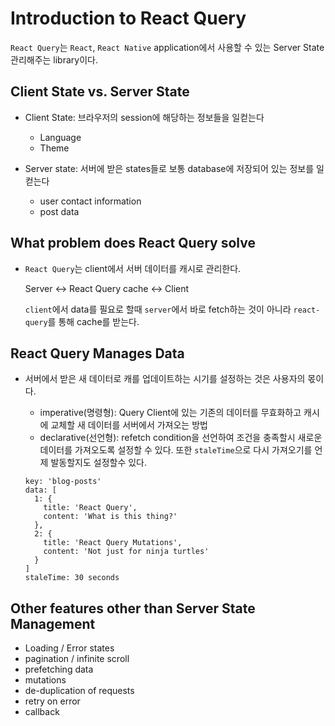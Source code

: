 # Introduction to React Query

`React Query`는 `React`, `React Native` application에서 사용할 수 있는 Server State 관리해주는 library이다.

## Client State vs. Server State

- Client State: 브라우저의 session에 해당하는 정보들을 일컫는다

  - Language
  - Theme

- Server state: 서버에 받은 states들로 보통 database에 저장되어 있는 정보를 일컫는다

  - user contact information
  - post data

## What problem does React Query solve

- `React Query`는 client에서 서버 데이터를 캐시로 관리한다.

  Server <-> React Query cache <-> Client

  `client`에서 data를 필요로 할때 `server`에서 바로 fetch하는 것이 아니라 `react-query`를 통해 cache를 받는다.

## React Query Manages Data

- 서버에서 받은 새 데이터로 캐를 업데이트하는 시기를 설정하는 것은 사용자의 몫이다.

  - imperative(명령형): Query Client에 있는 기존의 데이터를 무효화하고 캐시에 교체할 새 데이터를 서버에서 가져오는 방법
  - declarative(선언형): refetch condition을 선언하여 조건을 충족할시 새로운 데이터를 가져오도록 설정할 수 있다. 또한 `staleTime`으로 다시 가져오기를 언제 발동할지도 설정할수 있다.

  ```
  key: 'blog-posts'
  data: [
    1: {
      title: 'React Query',
      content: 'What is this thing?'
    },
    2: {
      title: 'React Query Mutations',
      content: 'Not just for ninja turtles'
    }
  ]
  staleTime: 30 seconds
  ```

## Other features other than Server State Management

- Loading / Error states
- pagination / infinite scroll
- prefetching data
- mutations
- de-duplication of requests
- retry on error
- callback
